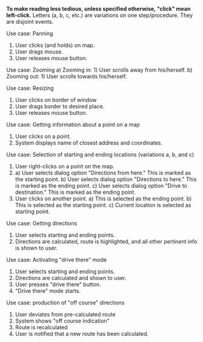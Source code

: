 **To make reading less tedious, unless specified otherwise, "click" mean left-click.**
Letters (a, b, c, etc.) are variations on one step/procedure. They are disjoint events.




Use case: Panning
1) User clicks (and holds) on map.
2) User drags mouse.
3) User releases mouse button.

Use case: Zooming
a) Zooming in:
    1) User scrolls away from his/herself.
b) Zooming out:
    1) User scrolls towards his/herself.

Use case: Resizing
1) User clicks on border of window
2) User drags border to desired place.
3) User releases mouse button.

Use case: Getting information about a point on a map
1) User clicks on a point.
2) System displays name of closest address and coordinates.

Use case: Selection of starting and ending locations (variations a, b, and c)
1) User right-clicks on a point on the map.
2)
    a) User selects dialog option "Directions from here." This is marked as the starting point.
    b) User selects dialog option "Directions to here." This is marked as the ending point.
    c) User selects dialog option "Drive to destination." This is marked as the ending point.
3) User clicks on another point.
    a) This is selected as the ending point.
    b) This is selected as the starting point.
    c) Current location is selected as starting point.


Use case: Getting directions
1) User selects starting and ending points.
2) Directions are calculated, route is highlighted, and all other pertinent info is shown to user.


Use case: Activating "drive there" mode
1) User selects starting and ending points.
2) Directions are calculated and shown to user.
3) User presses "drive there" button.
4) "Drive there" mode starts.

Use case: production of "off course" directions
1) User deviates from pre-calculated route
2) System shows "off course indication"
3) Route is recalculated
4) User is notified that a new route has been calculated.

